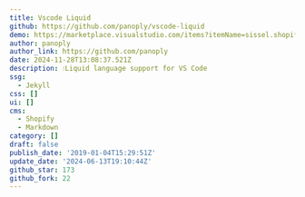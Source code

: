 ```yaml
---
title: Vscode Liquid
github: https://github.com/panoply/vscode-liquid
demo: https://marketplace.visualstudio.com/items?itemName=sissel.shopify-liquid
author: panoply
author_link: https://github.com/panoply
date: 2024-11-28T13:08:37.521Z
description: 💧Liquid language support for VS Code
ssg:
  - Jekyll
css: []
ui: []
cms:
  - Shopify
  - Markdown
category: []
draft: false
publish_date: '2019-01-04T15:29:51Z'
update_date: '2024-06-13T19:10:44Z'
github_star: 173
github_fork: 22
---
```

